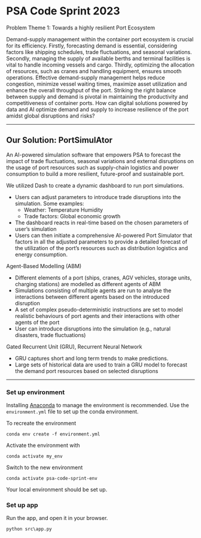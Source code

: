 # PSA Code Sprint 2023

Problem Theme 1: Towards a highly resilient Port Ecosystem

Demand-supply management within the container port ecosystem is crucial for its efficiency. Firstly, forecasting demand is essential, considering factors like shipping schedules, trade fluctuations, and seasonal variations. Secondly, managing the supply of available berths and terminal facilities is vital to handle incoming vessels and cargo. Thirdly, optimizing the allocation of resources, such as cranes and handling equipment, ensures smooth operations. Effective demand-supply management helps reduce congestion, minimize vessel waiting times, maximize asset utilization and enhance the overall throughput of the port. Striking the right balance between supply and demand is pivotal in maintaining the productivity and competitiveness of container ports.
​
How can digital solutions powered by data and AI optimize demand and supply to increase resilience of the port amidst global disruptions and risks?

---
## Our Solution: PortSimulAtor
An AI-powered simulation software that empowers PSA to forecast the impact of trade fluctuations, seasonal variations and external disruptions on the usage of port resources such as supply-chain logistics and power consumption to build a more resilient, future-proof and sustainable port.

We utilized Dash to create a dynamic dashboard to run port simulations.
- Users can adjust parameters to introduce trade disruptions into the simulation. Some examples:
  - Weather: Temperature Humidity
  - Trade factors: Global economic growth
- The dashboard reacts in real-time based on the chosen parameters of user’s simulation
- Users can then initiate a comprehensive AI-powered Port Simulator that factors in all the adjusted parameters to provide a detailed forecast of the utilization of the port’s resources such as distribution logistics and energy consumption.

Agent-Based Modelling (ABM)
- Different elements of a port (ships, cranes, AGV vehicles, storage units, charging stations) are modelled as different agents of ABM
- Simulations consisting of multiple agents are run to analyse the interactions between different agents based on the introduced disruption
- A set of complex pseudo-deterministic instructions are set to model realistic behaviours of port agents and their interactions with other agents of the port
- User can introduce disruptions into the simulation (e.g., natural disasters, trade fluctuations)

Gated Recurrent Unit (GRU), Recurrent Neural Network
- GRU captures short and long term trends to make predictions.
- Large sets of historical data are used to train a GRU model to forecast the demand port resources based on selected disruptions


---
### Set up environment

Installing [Anaconda](https://www.anaconda.com/) to manage the environment is recommended. Use the `environment.yml` file to set up the conda environment.

To recreate the environment
```
conda env create -f environment.yml
```

Activate the environment with
```
conda activate my_env
```

Switch to the new environment 
```
conda activate psa-code-sprint-env
```

Your local environment should be set up.

### Set up app

Run the app, and open it in your browser.
```
python src\app.py
```

